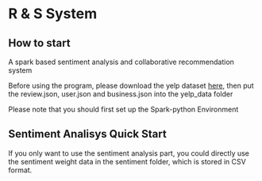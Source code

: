 # R & S System

## How to start
A spark based sentiment analysis and collaborative recommendation system

Before using the program, please download the yelp dataset [here](https://www.yelp.com/dataset), then put the review.json, user.json and business.json into the yelp_data folder

Please note that you should first set up the Spark-python Environment

## Sentiment Analisys Quick Start
If you only want to use the sentiment analysis part, you could directly use the sentiment weight data in the sentiment folder, which is stored in CSV format.